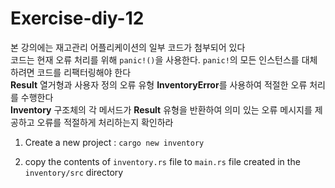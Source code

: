 # Exercise-diy-12

본 강의에는 재고관리 어플리케이션의 일부 코드가 첨부되어 있다  
코드는 현재 오류 처리를 위해 `panic!()`을 사용한다. `panic!`의 모든 인스턴스를 대체하려면 코드를 리팩터링해야 한다    
**Result** 열거형과 사용자 정의 오류 유형 **InventoryError**를 사용하여 적절한 오류 처리를 수행한다  
**Inventory** 구조체의 각 메서드가 **Result** 유형을 반환하여 의미 있는 오류 메시지를 제공하고 오류를 적절하게 처리하는지 확인하라

1) Create a new project : `cargo new inventory`

2) copy the contents of `inventory.rs` file to `main.rs` file created in the `inventory/src` directory

